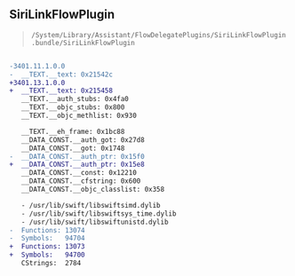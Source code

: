## SiriLinkFlowPlugin

> `/System/Library/Assistant/FlowDelegatePlugins/SiriLinkFlowPlugin.bundle/SiriLinkFlowPlugin`

```diff

-3401.11.1.0.0
-  __TEXT.__text: 0x21542c
+3401.13.1.0.0
+  __TEXT.__text: 0x215458
   __TEXT.__auth_stubs: 0x4fa0
   __TEXT.__objc_stubs: 0x800
   __TEXT.__objc_methlist: 0x930

   __TEXT.__eh_frame: 0x1bc88
   __DATA_CONST.__auth_got: 0x27d8
   __DATA_CONST.__got: 0x1748
-  __DATA_CONST.__auth_ptr: 0x15f0
+  __DATA_CONST.__auth_ptr: 0x15e8
   __DATA_CONST.__const: 0x12210
   __DATA_CONST.__cfstring: 0x600
   __DATA_CONST.__objc_classlist: 0x358

   - /usr/lib/swift/libswiftsimd.dylib
   - /usr/lib/swift/libswiftsys_time.dylib
   - /usr/lib/swift/libswiftunistd.dylib
-  Functions: 13074
-  Symbols:   94704
+  Functions: 13073
+  Symbols:   94700
   CStrings:  2784
 

```
